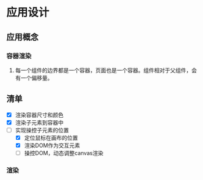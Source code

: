 # 应用设计

## 应用概念

### 容器渲染

1. 每一个组件的边界都是一个容器，页面也是一个容器。组件相对于父组件，会有一个偏移量。

## 清单

-   [x] 渲染容器尺寸和颜色
-   [x] 渲染子元素到容器中
-   [ ] 实现操控子元素的位置
    -   [x] 定位鼠标在画布的位置
    -   [x] 渲染DOM作为交互元素
    -   [ ] 操控DOM，动态调整canvas渲染

### 渲染
